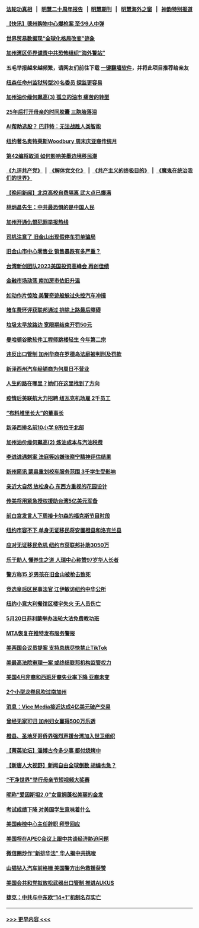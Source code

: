 #### [法轮功真相](https://github.com/gfw-breaker/truth/blob/master/README.md?t=0) &nbsp;&nbsp;|&nbsp;&nbsp; [明慧二十周年报告](https://github.com/gfw-breaker/mh-reports/blob/master/README.md?t=0) &nbsp;&nbsp;|&nbsp;&nbsp;[明慧期刊](https://github.com/gfw-breaker/mh-qikan) &nbsp;&nbsp;|&nbsp;&nbsp; [明慧海外之窗](https://github.com/gfw-breaker/mh-news/blob/master/README.md?t=0) &nbsp;&nbsp;|&nbsp;&nbsp; [神韵特别报道](https://github.com/gfw-breaker/mh-news/blob/master/shenyun.md?t=0)
#### [【快讯】德州购物中心爆枪案 至少9人中弹](../pages/nsc412/n13989831.md?t=05070943) 
#### [世界贸易数据现“全球化格局改变”迹象](../pages/nsc412/n13989803.md?t=05070943) 
#### [加州湾区侨界谴责中共恐怖组织“海外警站”](../pages/nsc412/n13989362.md?t=05070943) 
#### 五毛举报越来越频繁，请网友们前往下载 [一键翻墙软件](https://github.com/gfw-breaker/ssr-accounts)，并将此项目推荐给亲友
#### [纽森任命州监狱转型20名委员 探监更容易](../pages/nsc412/n13989804.md?t=05070943) 
#### [加州油价缘何飙高(3) 孤立的油市 痛苦的转型](../pages/nsc412/n13989802.md?t=05070943) 
#### [25年后打开母亲的时间胶囊 三胞胎落泪](../pages/nsc412/n13989472.md?t=05070943) 
#### [AI帮助选股？ 巴菲特：无法战胜人类智能](../pages/nsc412/n13989764.md?t=05070943) 
#### [纽约著名奥特莱斯Woodbury 周末庆亚裔传统月](../pages/nsc412/n13989303.md?t=05070943) 
#### [第42编将取消 如何影响美墨边境移民潮](../pages/nsc412/n13989615.md?t=05070943) 
#### [《九评共产党》](https://github.com/begood0513/9ping.md/blob/master/README.md) &nbsp;|&nbsp; [《解体党文化》](../../../../jtdwh.md/blob/master/README.md)  &nbsp;|&nbsp; [《共产主义的终极目的》](../../../../gczydzjmd.md/blob/master/README.md) &nbsp;|&nbsp; [《魔鬼在统治我们的世界》](../../../../mgztzwmdsj.md/blob/master/README.md) 
#### [【晚间新闻】北京高校自费隔离 武大点已爆满](../pages/nsc412/n13989521.md?t=05070943) 
#### [林炳昌先生：中共最恐惧的是中国人民](../pages/nsc412/n13989497.md?t=05070943) 
#### [加州开通仇恨犯罪举报热线](../pages/nsc412/n13989477.md?t=05070943) 
#### [司机注意了 旧金山出现假停车罚单骗局](../pages/nsc412/n13989473.md?t=05070943) 
#### [旧金山市中心零售业 销售暴跌有多严重？](../pages/nsc412/n13989443.md?t=05070943) 
#### [台湾新创团队2023美国投资高峰会 再创佳绩](../pages/nsc412/n13989434.md?t=05070943) 
#### [金融市场动荡 南加房市依旧升温](../pages/nsc412/n13989380.md?t=05070943) 
#### [如动作片惊险 美警奇迹般躲过失控汽车冲撞](../pages/nsc412/n13989279.md?t=05070943) 
#### [堵车费环评获联邦通过 排除上路最后障碍](../pages/nsc412/n13989275.md?t=05070943) 
#### [垃圾太早放路边 宽限期结束开罚50元](../pages/nsc412/n13989316.md?t=05070943) 
#### [曼哈顿谷歌软件工程师跳楼轻生 今年第二宗](../pages/nsc412/n13989277.md?t=05070943) 
#### [违反出口管制 加州华商在罗德岛法庭被判刑及罚款](../pages/nsc412/n13989328.md?t=05070943) 
#### [新泽西州汽车经销商为何周日不营业](../pages/nsc412/n13989217.md?t=05070943) 
#### [人生的路在哪里？她们在这里找到了方向](../pages/nsc412/n13989203.md?t=05070943) 
#### [疫情后美联航大力招聘 纽瓦克机场雇 2千员工](../pages/nsc412/n13989215.md?t=05070943) 
#### [“布料堆里长大”的董事长](../pages/nsc412/n13989366.md?t=05070943) 
#### [新泽西排名前10小学  9所位于北部](../pages/nsc412/n13989221.md?t=05070943) 
#### [加州油价缘何飙高(2) 炼油成本与汽油税费](../pages/nsc412/n13989327.md?t=05070943) 
#### [李进进遇刺案 法庭等凶嫌张晓宁精神评估结果](../pages/nsc412/n13989318.md?t=05070943) 
#### [新州简讯 蒙县重划校车服务范围 3千学生受影响](../pages/nsc412/n13989219.md?t=05070943) 
#### [亲近大自然 放松身心 东西方重视的花园设计](../pages/nsc412/n13989342.md?t=05070943) 
#### [传美将用紧急授权援助台湾5亿美元军备](../pages/nsc412/n13989283.md?t=05070943) 
#### [前白宫发言人下周接卡尔森的福克斯节目时段](../pages/nsc412/n13989227.md?t=05070943) 
#### [纽约市容不下 单身无证移民将安置橙县和洛克兰县](../pages/nsc412/n13989334.md?t=05070943) 
#### [应对无证移民危机 纽约市获联邦补助3050万](../pages/nsc412/n13989336.md?t=05070943) 
#### [乐于助人 懂养生之道 人瑞中心称赞97岁华人长者](../pages/nsc412/n13989338.md?t=05070943) 
#### [警方称15 岁男孩在旧金山被枪击致死](../pages/nsc412/n13989333.md?t=05070943) 
#### [竞选皇后区民事法官 江伊敏访纽约中华公所](../pages/nsc412/n13989296.md?t=05070943) 
#### [纽约小意大利餐馆区楼宇失火 无人员伤亡](../pages/nsc412/n13989298.md?t=05070943) 
#### [5月20日菲利蒙举办法轮大法免费教功班](../pages/nsc412/n13989330.md?t=05070943) 
#### [MTA恢复在推特发布服务警报](../pages/nsc412/n13989301.md?t=05070943) 
#### [美两国会议员提案 支持总统尽快禁止TikTok](../pages/nsc412/n13989243.md?t=05070943) 
#### [美最高法院审理一案 或终结联邦机构监管权力](../pages/nsc412/n13988274.md?t=05070943) 
#### [美国4月非裔和西班牙裔失业率下降 亚裔未变](../pages/nsc412/n13989224.md?t=05070943) 
#### [2个小型龙卷风吹过南加州](../pages/nsc412/n13989230.md?t=05070943) 
#### [消息：Vice Media接近达成4亿美元破产交易](../pages/nsc412/n13989199.md?t=05070943) 
#### [曾经无家可归 加州妇女赢得500万乐透](../pages/nsc412/n13989225.md?t=05070943) 
#### [橙县、圣地牙哥侨界强烈声援台湾加入世卫组织](../pages/nsc412/n13989202.md?t=05070943) 
#### [【菁英论坛】淄博古今多少事 都付烧烤中](../pages/nsc412/n13989188.md?t=05070943) 
#### [【新唐人大视野】新闻自由全球倒数 胡编也急？](../pages/nsc412/n13989121.md?t=05070943) 
#### [“干净世界”举行母亲节短视频大奖赛](../pages/nsc412/n13989164.md?t=05070943) 
#### [昵称“爱因斯坦2.0”女童拥蓬松美丽的金发](../pages/nsc412/n13988761.md?t=05070943) 
#### [考试成绩下降 对美国学生意味着什么](../pages/nsc412/n13989048.md?t=05070943) 
#### [美国疾控中心主任辞职 拜登回应](../pages/nsc412/n13989133.md?t=05070943) 
#### [美国将在APEC会议上跟中共谈经济胁迫问题](../pages/nsc412/n13989136.md?t=05070943) 
#### [微信圈炒作“新排华法” 华人揭中共挑唆](../pages/nsc412/n13988593.md?t=05070943) 
#### [山猫钻入汽车前格栅 美国警方出色救援获赞](../pages/nsc412/n13988930.md?t=05070943) 
#### [美国会共和党拟放松武器出口管制 推进AUKUS](../pages/nsc412/n13989110.md?t=05070943) 
#### [捷克：中共与中东欧“14+1”机制名存实亡](../pages/nsc412/n13989105.md?t=05070943) 

----
#### [ >>> 更早内容 <<< ](../indexes/nsc412-earlier.md)
